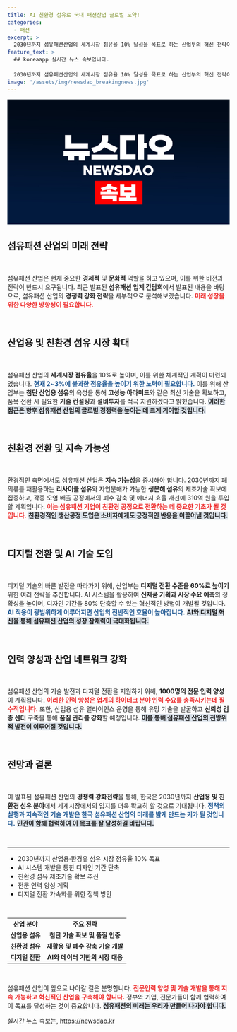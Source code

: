 ```yaml
---
title: AI 친환경 섬유로 국내 패션산업 글로벌 도약!
categories:
  - 패션
excerpt: >
  2030년까지 섬유패션산업의 세계시장 점유율 10% 달성을 목표로 하는 산업부의 혁신 전략이 발표되었습니다. 친환경 섬유와 AI 시스템 개발을 통해 디지털 전환을 가속화하며, 글로벌 강국으로의 재도약을 노립니다!
feature_text: >
  ## koreaapp 실시간 뉴스 속보입니다.

  2030년까지 섬유패션산업의 세계시장 점유율 10% 달성을 목표로 하는 산업부의 혁신 전략이 발표되었습니다. 친환경 섬유와 AI 시스템 개발을 통해 디지털 전환을 가속화하며, 글로벌 강국으로의 재도약을 노립니다!
image: '/assets/img/newsdao_breakingnews.jpg'
---
```


<p><img src="/assets/img/newsdao_breakingnews.jpg" alt="koreaapp 속보" /></p>

<h2 data-ke-size="size26">섬유패션 산업의 미래 전략</h2>

<p data-ke-size="size16">&nbsp;</p>

<p>섬유패션 산업은 현재 중요한 <strong>경제적</strong> 및 <strong>문화적</strong> 역할을 하고 있으며, 이를 위한 비전과 전략이 반드시 요구됩니다. 최근 발표된 <strong>섬유패션 업계 간담회</strong>에서 발표된 내용을 바탕으로, 섬유패션 산업의 <strong>경쟁력 강화 전략</strong>을 세부적으로 분석해보겠습니다. <b><span style="color: #ee2323;">미래 성장을 위한 다양한 방향성이 필요합니다.</span></b> </p>

<p data-ke-size="size16">&nbsp;</p>

<h2 data-ke-size="size26">산업용 및 친환경 섬유 시장 확대</h2>

<p data-ke-size="size16">&nbsp;</p>

<p>섬유패션 산업의 <strong>세계시장 점유율</strong>을 10%로 높이며, 이를 위한 체계적인 계획이 마련되었습니다. <b><span style="color: #1a5490;">현재 2~3%에 불과한 점유율을 높이기 위한 노력이 필요합니다.</span></b> 이를 위해 산업부는 <strong>첨단 산업용 섬유</strong>의 육성을 통해 <strong>고성능 아라미드</strong>와 같은 최신 기술을 확보하고, 품목 전환 시 필요한 <strong>기술 컨설팅</strong>과 <strong>설비투자</strong>를 적극 지원하겠다고 밝혔습니다. <b><span style="background-color: #21538527;">이러한 접근은 향후 섬유패션 산업의 글로벌 경쟁력을 높이는 데 크게 기여할 것입니다.</span></b> </p>

<p data-ke-size="size16">&nbsp;</p>

<h2 data-ke-size="size26">친환경 전환 및 지속 가능성</h2>

<p data-ke-size="size16">&nbsp;</p>

<p>환경적인 측면에서도 섬유패션 산업은 <strong>지속 가능성</strong>을 중시해야 합니다. 2030년까지 폐의류를 재활용하는 <strong>리사이클 섬유</strong>와 자연분해가 가능한 <strong>생분해 섬유</strong>의 제조기술 확보에 집중하고, 각종 오염 배출 공정에서의 폐수 감축 및 에너지 효율 개선에 310억 원을 투입할 계획입니다. <b><span style="color: #ee2323;">이는 섬유패션 기업이 친환경 공정으로 전환하는 데 중요한 기초가 될 것입니다.</span></b> <b><span style="background-color: #21538527;">친환경적인 생산공정 도입은 소비자에게도 긍정적인 반응을 이끌어낼 것입니다.</span></b></p>

<p data-ke-size="size16">&nbsp;</p>

<h2 data-ke-size="size26">디지털 전환 및 AI 기술 도입</h2>

<p data-ke-size="size16">&nbsp;</p>

<p>디지털 기술의 빠른 발전을 따라가기 위해, 산업부는 <strong>디지털 전환 수준을 60%로 높이기</strong> 위한 여러 전략을 추진합니다. AI 시스템을 활용하여 <strong>신제품 기획과 시장 수요 예측</strong>의 정확성을 높이며, 디자인 기간을 80% 단축할 수 있는 혁신적인 방법이 개발될 것입니다.  <b><span style="color: #1a5490;">AI 적용이 광범위하게 이루어지면 산업의 전반적인 효율이 높아집니다.</span></b> <b><span style="background-color: #21538527;">AI와 디지털 혁신을 통해 섬유패션 산업의 성장 잠재력이 극대화됩니다.</span></b></p>

<p data-ke-size="size16">&nbsp;</p>

<h2 data-ke-size="size26">인력 양성과 산업 네트워크 강화</h2>

<p data-ke-size="size16">&nbsp;</p>

<p>섬유패션 산업의 기술 발전과 디지털 전환을 지원하기 위해, <strong>1000명의 전문 인력 양성</strong>이 계획됩니다. <b><span style="color: #ee2323;">이러한 인력 양성은 업계의 하이테크 분야 인력 수요를 충족시키는데 필수적입니다.</span></b> 또한, 산업용 섬유 얼라이언스 운영을 통해 유망 기술을 발굴하고 <strong>신뢰성 검증 센터</strong> 구축을 통해 <strong>품질 관리를 강화</strong>할 예정입니다. <b><span style="background-color: #21538527;">이를 통해 섬유패션 산업의 전방위적 발전이 이루어질 것입니다.</span></b></p>

<p data-ke-size="size16">&nbsp;</p>

<h2 data-ke-size="size26">전망과 결론</h2>

<p data-ke-size="size16">&nbsp;</p>

<p>이 발표된 섬유패션 산업의 <strong>경쟁력 강화전략</strong>을 통해, 한국은 2030년까지 <strong>산업용 및 친환경 섬유 분야</strong>에서 세계시장에서의 입지를 더욱 확고히 할 것으로 기대됩니다. <b><span style="color: #1a5490;">정책의 실행과 지속적인 기술 개발은 한국 섬유패션 산업의 미래를 밝게 만드는 키가 될 것입니다.</span></b> <b><span style="background-color: #21538527;">민관이 함께 협력하여 이 목표를 잘 달성하길 바랍니다.</span></b> </p>

<p data-ke-size="size16">&nbsp;</p>

<hr />

<ul>
    <li>2030년까지 산업용·환경유 섬유 시장 점유율 10% 목표</li>
    <li>AI 시스템 개발을 통한 디자인 기간 단축</li>
    <li>친환경 섬유 제조기술 확보 추진</li>
    <li>전문 인력 양성 계획</li>
    <li>디지털 전환 가속화를 위한 정책 방안</li>
</ul>

<p data-ke-size="size16">&nbsp;</p>

<table style="width:100%;">
    <tr>
        <td style="text-align: center; height: 17px;"><b>산업 분야</b></td>
        <td style="text-align: center; height: 17px;"><b>주요 전략</b></td>
    </tr>
    <tr>
        <td style="text-align: center; height: 17px;"><b>산업용 섬유</b></td>
        <td style="text-align: center; height: 17px;"><b>첨단 기술 확보 및 품질 인증</b></td>
    </tr>
    <tr>
        <td style="text-align: center; height: 17px;"><b>친환경 섬유</b></td>
        <td style="text-align: center; height: 17px;"><b>재활용 및 폐수 감축 기술 개발</b></td>
    </tr>
    <tr>
        <td style="text-align: center; height: 17px;"><b>디지털 전환</b></td>
        <td style="text-align: center; height: 17px;"><b>AI와 데이터 기반의 시장 대응</b></td>
    </tr>
</table>

<p data-ke-size="size16">&nbsp;</p>

<p>섬유패션 산업이 앞으로 나아갈 길은 분명합니다. <b><span style="color: #ee2323;">전문인력 양성 및 기술 개발을 통해 지속 가능하고 혁신적인 산업을 구축해야 합니다.</span></b> 정부와 기업, 전문가들이 함께 협력하여 이 목표를 달성하는 것이 중요합니다. <b><span style="background-color: #21538527;">섬유패션의 미래는 우리가 만들어 나가야 합니다.</span></b> </p>
실시간 뉴스 속보는, <a href="https://newsdao.kr" rel="dofollow">https://newsdao.kr</a>


